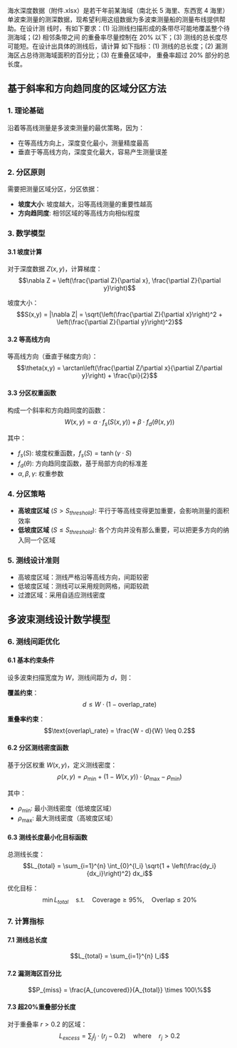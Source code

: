 海水深度数据（附件.xlsx）是若干年前某海域（南北长 5 海里、东西宽 4 海里）
单波束测量的测深数据，现希望利用这组数据为多波束测量船的测量布线提供帮助。在设计测
线时，有如下要求：(1) 沿测线扫描形成的条带尽可能地覆盖整个待测海域；(2) 相邻条带之间
的重叠率尽量控制在 20% 以下；(3) 测线的总长度尽可能短。在设计出具体的测线后，请计算
如下指标：(1) 测线的总长度；(2) 漏测海区占总待测海域面积的百分比；(3) 在重叠区域中，
重叠率超过 20% 部分的总长度。


## 基于斜率和方向趋同度的区域分区方法

### 1. 理论基础
沿着等高线测量是多波束测量的最优策略，因为：
- 在等高线方向上，深度变化最小，测量精度最高
- 垂直于等高线方向，深度变化最大，容易产生测量误差

### 2. 分区原则
需要把测量区域分区，分区依据：
- **坡度大小**: 坡度越大，沿等高线测量的重要性越高
- **方向趋同度**: 相邻区域的等高线方向相似程度

### 3. 数学模型

#### 3.1 坡度计算
对于深度数据 $Z(x,y)$，计算梯度：
$$\nabla Z = \left(\frac{\partial Z}{\partial x}, \frac{\partial Z}{\partial y}\right)$$

坡度大小：
$$S(x,y) = |\nabla Z| = \sqrt{\left(\frac{\partial Z}{\partial x}\right)^2 + \left(\frac{\partial Z}{\partial y}\right)^2}$$

#### 3.2 等高线方向
等高线方向（垂直于梯度方向）：
$$\theta(x,y) = \arctan\left(\frac{\partial Z/\partial x}{\partial Z/\partial y}\right) + \frac{\pi}{2}$$

#### 3.3 分区权重函数
构成一个斜率和方向趋同度的函数：
$$W(x,y) = \alpha \cdot f_s(S(x,y)) + \beta \cdot f_d(\theta(x,y))$$

其中：
- $f_s(S)$: 坡度权重函数，$f_s(S) = \tanh(\gamma \cdot S)$
- $f_d(\theta)$: 方向趋同度函数，基于局部方向的标准差
- $\alpha, \beta, \gamma$: 权重参数

### 4. 分区策略
- **高坡度区域** ($S > S_{threshold}$): 平行于等高线变得更加重要，会影响测量的面积效率
- **低坡度区域** ($S \leq S_{threshold}$): 各个方向并没有那么重要，可以把更多方向的纳入同一个区域

### 5. 测线设计准则
- 高坡度区域：测线严格沿等高线方向，间距较密
- 低坡度区域：测线可以采用规则网格，间距较疏
- 过渡区域：采用自适应测线密度

## 多波束测线设计数学模型

### 6. 测线间距优化

#### 6.1 基本约束条件
设多波束扫描宽度为 $W$，测线间距为 $d$，则：

**覆盖约束**：
$$d \leq W \cdot (1 - \text{overlap\_rate})$$

**重叠率约束**：
$$\text{overlap\_rate} = \frac{W - d}{W} \leq 0.2$$

#### 6.2 分区测线密度函数
基于分区权重 $W(x,y)$，定义测线密度：
$$\rho(x,y) = \rho_{\min} + (1 - W(x,y)) \cdot (\rho_{\max} - \rho_{\min})$$

其中：
- $\rho_{\min}$: 最小测线密度（低坡度区域）
- $\rho_{\max}$: 最大测线密度（高坡度区域）

#### 6.3 测线长度最小化目标函数
总测线长度：
$$L_{total} = \sum_{i=1}^{n} \int_{0}^{l_i} \sqrt{1 + \left(\frac{dy_i}{dx_i}\right)^2} dx_i$$

优化目标：
$$\min L_{total} \quad \text{s.t.} \quad \text{Coverage} \geq 95\%, \quad \text{Overlap} \leq 20\%$$

### 7. 计算指标

#### 7.1 测线总长度
$$L_{total} = \sum_{i=1}^{n} l_i$$

#### 7.2 漏测海区百分比
$$P_{miss} = \frac{A_{uncovered}}{A_{total}} \times 100\%$$

#### 7.3 超20%重叠部分长度
对于重叠率 $r > 0.2$ 的区域：
$$L_{excess} = \sum_{j} l_j \cdot (r_j - 0.2) \quad \text{where} \quad r_j > 0.2$$